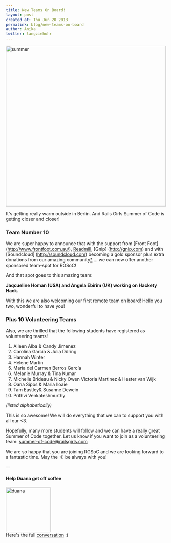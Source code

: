 ```yaml
---
title: New Teams On Board! 
layout: post
created_at: Thu Jun 20 2013
permalink: blog/new-teams-on-board
author: Anika
twitter: langziehohr
---
```



<a target="_blank" href="https://f.cloud.github.com/assets/1711357/678318/9af6e1a2-d931-11e2-9c7e-f9fc36677bc4.jpg"><img src="https://f.cloud.github.com/assets/1711357/678318/9af6e1a2-d931-11e2-9c7e-f9fc36677bc4.jpg" title="summer" height="500px"></a>

It's getting really warm outside in Berlin. And Rails Girls Summer of Code is getting closer and closer!

### Team Number 10

We are super happy to announce that with the support from [Front Foot] (http://www.frontfoot.com.au/), [Readmill](http://readmill.com), [Gnip] (http://gnip.com) and with [Soundcloud] (http://soundcloud.com) becoming a gold sponsor plus extra donations from our amazing community[\*](#duana) ... we can now offer
another sponsored team-spot for RGSoC! 

And that spot goes to this amazing team:

**Jaqcueline Homan (USA) and Angela Ebirim (UK) working on Hackety Hack.**

With this we are also welcoming our first remote team on board! Hello you two,
wonderful to have you!

### Plus 10 Volunteering Teams

Also, we are thrilled that the following students have registered as volunteering teams!

1. Aileen Alba & Candy Jimenez 
2. Carolina García & Julia Döring 
3. Hannah Winter
4. Hélène Martin
5. María del Carmen Berros García
6. Melanie Murray & Tina Kumar 
7. Michelle Brideau & Nicky Owen Victoria Martinez & Hester van Wijk
8. Oana Sipos & Maria Iloaie 
9. Tam Eastley& Susanne Dewein
10. Prithvi Venkateshmurthy

*(listed alphabetically)*

This is so awesome! We will do everything that we can to support you with all
our <3.

Hopefully, many more students will follow and we can have a really great
Summer of Code together. Let us know if you want to join as a volunteering
team: [summer-of-code@railsgirls.com](mailto:summer-of-code@railsgirls.com)

We are so happy that you are joining RGSoC and we are looking forward to a fantastic time. 
May the ☼ be always with you!



--

<a id="duana"></a>
#### Help Duana get off coffee


<img src="http://s3itch.svenfuchs.com/duana-20130620-001216.jpg" title="duana" height="140px"><br>
Here's the full [conversation](https://twitter.com/starkcoffee/status/346923737288937472) :)

